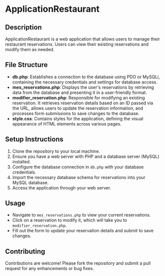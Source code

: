 # ApplicationRestaurant

## Description
ApplicationRestaurant is a web application that allows users to manage their restaurant reservations. Users can view their existing reservations and modify them as needed.

## File Structure
- **db.php**: Establishes a connection to the database using PDO or MySQLi, containing the necessary credentials and settings for database access.
- **mes_reservations.php**: Displays the user's reservations by retrieving data from the database and presenting it in a user-friendly format.
- **modifier_reservation.php**: Responsible for modifying an existing reservation. It retrieves reservation details based on an ID passed via the URL, allows users to update the reservation information, and processes form submissions to save changes to the database.
- **style.css**: Contains styles for the application, defining the visual appearance of HTML elements across various pages.

## Setup Instructions
1. Clone the repository to your local machine.
2. Ensure you have a web server with PHP and a database server (MySQL) installed.
3. Configure the database connection in `db.php` with your database credentials.
4. Import the necessary database schema for reservations into your MySQL database.
5. Access the application through your web server.

## Usage
- Navigate to `mes_reservations.php` to view your current reservations.
- Click on a reservation to modify it, which will take you to `modifier_reservation.php`.
- Fill out the form to update your reservation details and submit to save changes.

## Contributing
Contributions are welcome! Please fork the repository and submit a pull request for any enhancements or bug fixes.